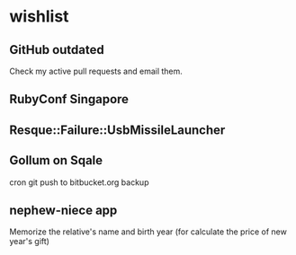 wishlist
========

## GitHub outdated

Check my active pull requests and email them.

## RubyConf Singapore

## Resque::Failure::UsbMissileLauncher

## Gollum on Sqale

cron git push to bitbucket.org backup

## nephew-niece app

Memorize the relative's name and birth year (for calculate the price of new year's gift)
